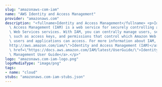```yaml
---
slug: "amazonaws-com-iam"
name: "AWS Identity and Access Management"
provider: "amazonaws.com"
description: "<fullname>Identity and Access Management</fullname> <p>Identity and\
  \ Access Management (IAM) is a web service for securely controlling access to Amazon\
  \ Web Services services. With IAM, you can centrally manage users, security credentials\
  \ such as access keys, and permissions that control which Amazon Web Services resources\
  \ users and applications can access. For more information about IAM, see <a href=\"\
  http://aws.amazon.com/iam/\">Identity and Access Management (IAM)</a> and the <a\
  \ href=\"https://docs.aws.amazon.com/IAM/latest/UserGuide/\">Identity and Access\
  \ Management User Guide</a>.</p>"
logo: "amazonaws.com-iam-logo.png"
logoMediaType: "image/png"
tags:
- name: "cloud"
stubs: "amazonaws.com-iam-stubs.json"
---
```

